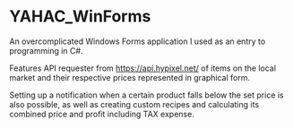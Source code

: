 # YAHAC_WinForms
An overcomplicated Windows Forms application I used as an entry to programming in C#.

Features API requester from https://api.hypixel.net/ of items on the local market and their respective prices represented in graphical form.

Setting up a notification when a certain product falls below the set price is also possible, as well as creating custom recipes and calculating its combined price and profit including TAX expense.
